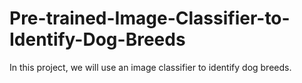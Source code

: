 # Pre-trained-Image-Classifier-to-Identify-Dog-Breeds
In this project, we will use an  image classifier to identify dog breeds.
